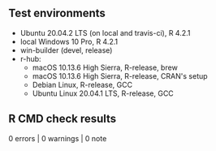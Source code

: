 ## Test environments
* Ubuntu 20.04.2 LTS (on local and travis-ci), R 4.2.1
* local Windows 10 Pro, R 4.2.1
* win-builder (devel, release)
* r-hub:
  * macOS 10.13.6 High Sierra, R-release, brew
  * macOS 10.13.6 High Sierra, R-release, CRAN's setup
  * Debian Linux, R-release, GCC
  * Ubuntu Linux 20.04.1 LTS, R-release, GCC

## R CMD check results

0 errors | 0 warnings | 0 note
